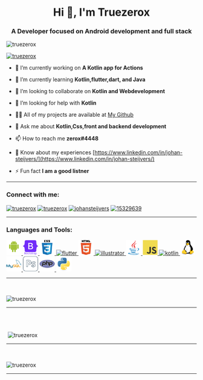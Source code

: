 
<h1 align="center">Hi 👋, I'm Truezerox</h1>
<h3 align="center">A Developer focused on Android development and full stack</h3>

<p align="left"> <img src="https://komarev.com/ghpvc/?username=truezerox&label=Profile%20views&color=0e75b6&style=flat" alt="truezerox" /> </p>

<p align="left"> <a href="https://github.com/ryo-ma/github-profile-trophy"><img src="https://github-profile-trophy.vercel.app/?username=truezerox" alt="truezerox" /></a> </p>

- 🔭 I’m currently working on **A Kotlin app for Actions**

- 🌱 I’m currently learning **Kotlin,flutter,dart, and Java**

- 👯 I’m looking to collaborate on **Kotlin and Webdevelopment**

- 🤝 I’m looking for help with **Kotlin**

- 👨‍💻 All of my projects are available at [My Github](#)

- 💬 Ask me about **Kotlin,Css,front and backend development**

- 📫 How to reach me **zerox#4448**

- 📄 Know about my experiences [https://www.linkedin.com/in/johan-steijvers/](https://www.linkedin.com/in/johan-steijvers/)

- ⚡ Fun fact **I am a good listner**

<hr>

<h3 align="left">Connect with me:</h3>
<p align="left">
<a href="https://codepen.io/truezerox" target="blank"><img align="center" src="https://raw.githubusercontent.com/rahuldkjain/github-profile-readme-generator/master/src/images/icons/Social/codepen.svg" alt="truezerox" height="30" width="40" /></a>
<a href="https://dev.to/truezerox" target="blank"><img align="center" src="https://raw.githubusercontent.com/rahuldkjain/github-profile-readme-generator/master/src/images/icons/Social/devto.svg" alt="truezerox" height="30" width="40" /></a>
<a href="https://linkedin.com/in/johansteijvers" target="blank"><img align="center" src="https://raw.githubusercontent.com/rahuldkjain/github-profile-readme-generator/master/src/images/icons/Social/linked-in-alt.svg" alt="johansteijvers" height="30" width="40" /></a>
<a href="https://stackoverflow.com/users/15329639" target="blank"><img align="center" src="https://raw.githubusercontent.com/rahuldkjain/github-profile-readme-generator/master/src/images/icons/Social/stack-overflow.svg" alt="15329639" height="30" width="40" /></a>
</p>
<hr>
<h3 align="left">Languages and Tools:</h3>
<p align="left"> <a href="https://developer.android.com" target="_blank" rel="noreferrer"> <img src="https://raw.githubusercontent.com/devicons/devicon/master/icons/android/android-original-wordmark.svg" alt="android" width="40" height="40"/> </a> <a href="https://getbootstrap.com" target="_blank" rel="noreferrer"> <img src="https://raw.githubusercontent.com/devicons/devicon/master/icons/bootstrap/bootstrap-plain-wordmark.svg" alt="bootstrap" width="40" height="40"/> </a> <a href="https://www.w3schools.com/css/" target="_blank" rel="noreferrer"> <img src="https://raw.githubusercontent.com/devicons/devicon/master/icons/css3/css3-original-wordmark.svg" alt="css3" width="40" height="40"/> </a> <a href="https://flutter.dev" target="_blank" rel="noreferrer"> <img src="https://www.vectorlogo.zone/logos/flutterio/flutterio-icon.svg" alt="flutter" width="40" height="40"/> </a> <a href="https://www.w3.org/html/" target="_blank" rel="noreferrer"> <img src="https://raw.githubusercontent.com/devicons/devicon/master/icons/html5/html5-original-wordmark.svg" alt="html5" width="40" height="40"/> </a> <a href="https://www.adobe.com/in/products/illustrator.html" target="_blank" rel="noreferrer"> <img src="https://www.vectorlogo.zone/logos/adobe_illustrator/adobe_illustrator-icon.svg" alt="illustrator" width="40" height="40"/> </a> <a href="https://www.java.com" target="_blank" rel="noreferrer"> <img src="https://raw.githubusercontent.com/devicons/devicon/master/icons/java/java-original.svg" alt="java" width="40" height="40"/> </a> <a href="https://developer.mozilla.org/en-US/docs/Web/JavaScript" target="_blank" rel="noreferrer"> <img src="https://raw.githubusercontent.com/devicons/devicon/master/icons/javascript/javascript-original.svg" alt="javascript" width="40" height="40"/> </a> <a href="https://kotlinlang.org" target="_blank" rel="noreferrer"> <img src="https://www.vectorlogo.zone/logos/kotlinlang/kotlinlang-icon.svg" alt="kotlin" width="40" height="40"/> </a> <a href="https://www.linux.org/" target="_blank" rel="noreferrer"> <img src="https://raw.githubusercontent.com/devicons/devicon/master/icons/linux/linux-original.svg" alt="linux" width="40" height="40"/> </a> <a href="https://www.mysql.com/" target="_blank" rel="noreferrer"> <img src="https://raw.githubusercontent.com/devicons/devicon/master/icons/mysql/mysql-original-wordmark.svg" alt="mysql" width="40" height="40"/> </a> <a href="https://www.photoshop.com/en" target="_blank" rel="noreferrer"> <img src="https://raw.githubusercontent.com/devicons/devicon/master/icons/photoshop/photoshop-line.svg" alt="photoshop" width="40" height="40"/> </a> <a href="https://www.php.net" target="_blank" rel="noreferrer"> <img src="https://raw.githubusercontent.com/devicons/devicon/master/icons/php/php-original.svg" alt="php" width="40" height="40"/> </a> <a href="https://www.python.org" target="_blank" rel="noreferrer"> <img src="https://raw.githubusercontent.com/devicons/devicon/master/icons/python/python-original.svg" alt="python" width="40" height="40"/> </a> </p>
<hr><br>

<p><img align="center" src="https://github-readme-stats.vercel.app/api/top-langs?username=truezerox&show_icons=true&locale=en&layout=compact" alt="truezerox" /></p>
<hr><br><br>
<p>&nbsp;<img align="center" src="https://github-readme-stats.vercel.app/api?username=truezerox&show_icons=true&locale=en" alt="truezerox" /></p>
<hr><br>
<p><img align="center" src="https://github-readme-streak-stats.herokuapp.com/?user=truezerox&" alt="truezerox" /></p>

<hr>
